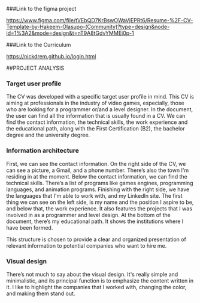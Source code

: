 ###Link to the figma project 

https://www.figma.com/file/tVEbQD7KrBswOWaVjEPRt6/Resume-%2F-CV-Template-by-Hakeem-Olasupo-(Community)?type=design&node-id=1%3A2&mode=design&t=nT9A8tGdvYMMEi0p-1

###Link to the Curriculum

https://nickdrem.github.io/login.html

##PROJECT ANALYSIS

### Target user profile
The CV was developed with a specific target user profile in mind. This CV is aiming at professionals in the industry of video games, especially, those who are looking for a programmer or/and a level designer. In the document, the user can find all the information that is usually found in a CV. We can find the contact information, the technical skills, the work experience and the educational path, along with the First Certification (B2), the bachelor degree and the university degree.

### Information architecture
First, we can see the contact information. On the right side of the CV, we can see a picture, a Gmail, and a phone number. There’s also the town I'm residing in at the moment. Below the contact information, we can find the technical skills. There’s a list of programs like games engines, programming languages, and animation programs. Finishing with the right side, we have the languages that I'm able to work with, and my LinkedIn site. The first thing we can see on the left side, is my name and the position I aspire to be, and below that, the work experience. It also features the projects that I was involved in as a programmer and level design. At the bottom of the document, there’s my educational path. It shows the institutions where I have been formed.

This structure is chosen to provide a clear and organized presentation of relevant information to potential companies who want to hire me. 

### Visual design
There’s not much to say about the visual design. It's really simple and minimalistic, and its principal function is to emphasize the content written in it. I like to highlight the companies that I worked with, changing the color, and making them stand out.
